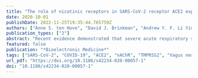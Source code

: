 ```yaml
---
title: "The role of nicotinic receptors in SARS-CoV-2 receptor ACE2 expression in intestinal epithelia"
date: 2020-10-01
publishDate: 2022-11-25T19:35:44.765759Z
authors: ["Anne S. ten Hove", "David J. Brinkman", "Andrew Y. F. Li Yim", "Caroline Verseijden", "Theo B. M. Hakvoort", "Iris Admiraal", "Olaf Welting", "Patricia H. P. van Hamersveld", "Valérie Sinniger", "Bruno Bonaz", "Misha D. Luyer", "Wouter J. de Jonge"]
publication_types: ["2"]
abstract: "Recent evidence demonstrated that severe acute respiratory syndrome coronavirus 2 (SARS-CoV-2) propagates in intestinal epithelial cells expressing Angiotensin-Converting Enzyme 2 (ACE2), implying that these cells represent an important entry site for the viral infection. Nicotinic receptors (nAChRs) have been put forward as potential regulators of inflammation and of ACE2 expression. As vagus nerve stimulation (VNS) activates nAChRs, we aimed to investigate whether VNS can be instrumental in affecting intestinal epithelial ACE2 expression."
featured: false
publication: "*Bioelectronic Medicine*"
tags: ["SARS-CoV-2", "COVID-19", "ACE2", "nAChR", "TMPRSS2", "Vagus nerve stimulation"]
url_pdf: "https://doi.org/10.1186/s42234-020-00057-1"
doi: "10.1186/s42234-020-00057-1"
---
```


